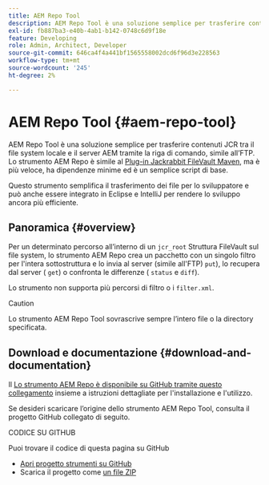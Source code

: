 ```yaml
---
title: AEM Repo Tool
description: AEM Repo Tool è una soluzione semplice per trasferire contenuti JCR tra il file system locale e il server AEM tramite la riga di comando, simile all’FTP.
exl-id: fb887ba3-e40b-4ab1-b142-0748c6d9f18e
feature: Developing
role: Admin, Architect, Developer
source-git-commit: 646ca4f4a441bf1565558002dcd6f96d3e228563
workflow-type: tm+mt
source-wordcount: '245'
ht-degree: 2%

---
```


# AEM Repo Tool {#aem-repo-tool}

AEM Repo Tool è una soluzione semplice per trasferire contenuti JCR tra il file system locale e il server AEM tramite la riga di comando, simile all’FTP. Lo strumento AEM Repo è simile al [Plug-in Jackrabbit FileVault Maven](https://jackrabbit.apache.org/filevault-package-maven-plugin), ma è più veloce, ha dipendenze minime ed è un semplice script di base.

Questo strumento semplifica il trasferimento dei file per lo sviluppatore e può anche essere integrato in Eclipse e IntelliJ per rendere lo sviluppo ancora più efficiente.

## Panoramica {#overview}

Per un determinato percorso all’interno di un `jcr_root` Struttura FileVault sul file system, lo strumento AEM Repo crea un pacchetto con un singolo filtro per l&#39;intera sottostruttura e lo invia al server (simile all&#39;FTP) `put`), lo recupera dal server ( `get`) o confronta le differenze ( `status` e `diff`).

Lo strumento non supporta più percorsi di filtro o i `filter.xml`.

>[!CAUTION]
>
>Lo strumento AEM Repo Tool sovrascrive sempre l’intero file o la directory specificata.

## Download e documentazione {#download-and-documentation}

Il [Lo strumento AEM Repo è disponibile su GitHub tramite questo collegamento](https://github.com/Adobe-Marketing-Cloud/tools/tree/master/repo) insieme a istruzioni dettagliate per l&#39;installazione e l&#39;utilizzo.

Se desideri scaricare l’origine dello strumento AEM Repo Tool, consulta il progetto GitHub collegato di seguito.

CODICE SU GITHUB

Puoi trovare il codice di questa pagina su GitHub

* [Apri progetto strumenti su GitHub](https://github.com/Adobe-Marketing-Cloud/tools)
* Scarica il progetto come [un file ZIP](https://github.com/Adobe-Marketing-Cloud/tools/archive/master.zip)
